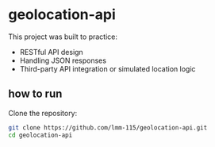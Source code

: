 # geolocation-api
This project was built to practice:
- RESTful API design<br>
- Handling JSON responses<br>
- Third-party API integration or simulated location logic<br>

## how to run 
 Clone the repository:
   ```bash
   git clone https://github.com/lmm-115/geolocation-api.git
   cd geolocation-api
